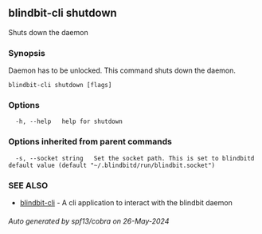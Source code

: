 ## blindbit-cli shutdown

Shuts down the daemon

### Synopsis

Daemon has to be unlocked. This command shuts down the daemon.

```
blindbit-cli shutdown [flags]
```

### Options

```
  -h, --help   help for shutdown
```

### Options inherited from parent commands

```
  -s, --socket string   Set the socket path. This is set to blindbitd default value (default "~/.blindbitd/run/blindbit.socket")
```

### SEE ALSO

* [blindbit-cli](blindbit-cli.md)	 - A cli application to interact with the blindbit daemon

###### Auto generated by spf13/cobra on 26-May-2024
